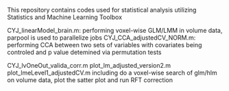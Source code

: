 This repository contains codes used for statistical analysis utilizing Statistics and Machine Learning Toolbox

CYJ_linearModel_brain.m: performing voxel-wise GLM/LMM in volume data, parpool is used to parallelize jobs
CYJ_CCA_adjustedCV_NORM.m: performing CCA between two sets of variables with covariates being controled and p value detemined via permutation tests

CYJ_lvOneOut_valida_corr.m
plot_lm_adjusted_version2.m
plot_lmeLevel1_adjustedCV.m
including do a voxel-wise search of glm/hlm on volume data, plot the satter plot and run RFT correction

